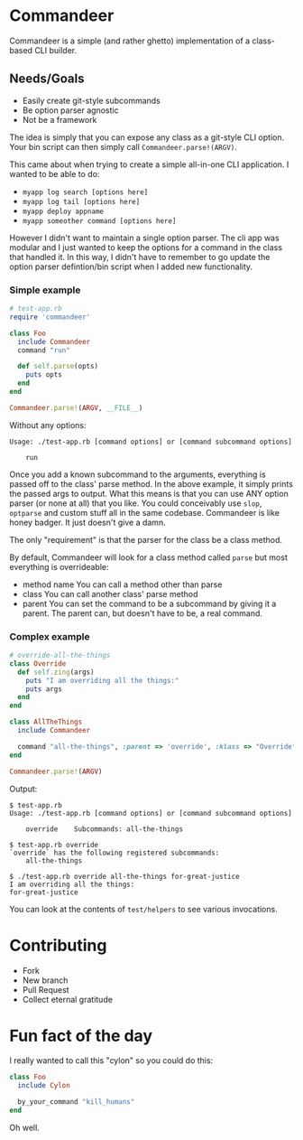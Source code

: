 # Commandeer
Commandeer is a simple (and rather ghetto) implementation of a class-based CLI builder.

## Needs/Goals
- Easily create git-style subcommands
- Be option parser agnostic
- Not be a framework

The idea is simply that you can expose any class as a git-style CLI option. Your bin script can then simply call `Commandeer.parse!(ARGV)`.

This came about when trying to create a simple all-in-one CLI application. I wanted to be able to do:

- `myapp log search [options here]`
- `myapp log tail [options here]`
- `myapp deploy appname`
- `myapp someother command [options here]`

However I didn't want to maintain a single option parser. The cli app was modular and I just wanted to keep the options for a command in the class that handled it.
In this way, I didn't have to remember to go update the option parser defintion/bin script when I added new functionality.

### Simple example

```ruby
# test-app.rb
require 'commandeer'

class Foo
  include Commandeer
  command "run"

  def self.parse(opts)
    puts opts
  end
end

Commandeer.parse!(ARGV, __FILE__)
```

Without any options:

```
Usage: ./test-app.rb [command options] or [command subcommand options]

	run
```

Once you add a known subcommand to the arguments, everything is passed off to the class' parse method. In the above example, it simply prints the passed args to output.
What this means is that you can use ANY option parser (or none at all) that you like. You could conceivably use `slop`, `optparse` and custom stuff all in the same codebase.
Commandeer is like honey badger. It just doesn't give a damn.

The only "requirement" is that the parser for the class be a class method.

By default, Commandeer will look for a class method called `parse` but most everything is overrideable:

- method name
You can call a method other than parse
- class
You can call another class' parse method
- parent
You can set the command to be a subcommand by giving it a parent. The parent can, but doesn't have to be, a real command.

### Complex example

```ruby
# override-all-the-things
class Override
  def self.zing(args)
    puts "I am overriding all the things:"
    puts args
  end
end

class AllTheThings
  include Commandeer

  command "all-the-things", :parent => 'override', :klass => "Override", :parser => "zing"
end

Commandeer.parse!(ARGV)
```

Output:

```
$ test-app.rb
Usage: ./test-app.rb [command options] or [command subcommand options]

	override	Subcommands: all-the-things

$ test-app.rb override
`override` has the following registered subcommands:
	all-the-things

$ ./test-app.rb override all-the-things for-great-justice
I am overriding all the things:
for-great-justice
```

You can look at the contents of `test/helpers` to see various invocations.

# Contributing

* Fork
* New branch
* Pull Request
* Collect eternal gratitude


# Fun fact of the day
I really wanted to call this "cylon" so you could do this:

```ruby
class Foo
  include Cylon

  by_your_command "kill_humans"
end
```

Oh well.
